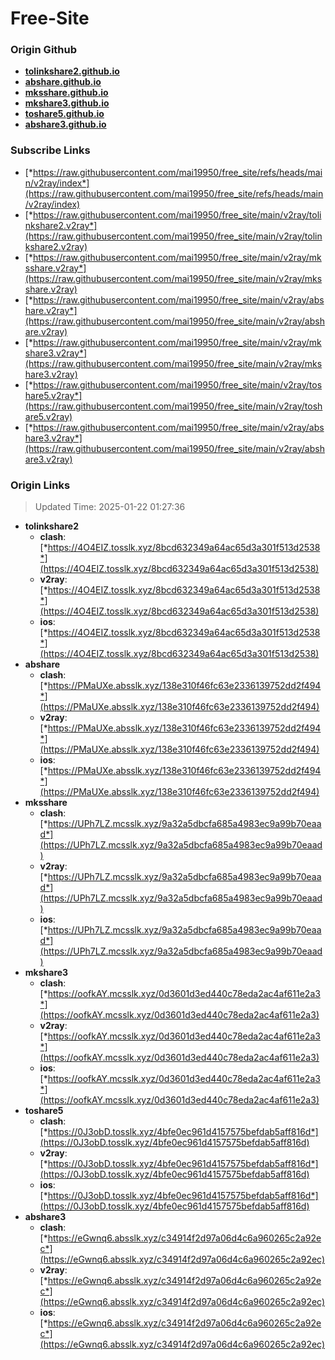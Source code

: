 # Free-Site

### Origin Github

- [**tolinkshare2.github.io**](https://github.com/tolinkshare2/tolinkshare2.github.io)
- [**abshare.github.io**](https://github.com/abshare/abshare.github.io)
- [**mksshare.github.io**](https://github.com/mksshare/mksshare.github.io)
- [**mkshare3.github.io**](https://github.com/mkshare3/mkshare3.github.io)
- [**toshare5.github.io**](https://github.com/toshare5/toshare5.github.io)
- [**abshare3.github.io**](https://github.com/abshare3/abshare3.github.io)

### Subscribe Links

- [*https://raw.githubusercontent.com/mai19950/free_site/refs/heads/main/v2ray/index*](https://raw.githubusercontent.com/mai19950/free_site/refs/heads/main/v2ray/index)
- [*https://raw.githubusercontent.com/mai19950/free_site/main/v2ray/tolinkshare2.v2ray*](https://raw.githubusercontent.com/mai19950/free_site/main/v2ray/tolinkshare2.v2ray)
- [*https://raw.githubusercontent.com/mai19950/free_site/main/v2ray/mksshare.v2ray*](https://raw.githubusercontent.com/mai19950/free_site/main/v2ray/mksshare.v2ray)
- [*https://raw.githubusercontent.com/mai19950/free_site/main/v2ray/abshare.v2ray*](https://raw.githubusercontent.com/mai19950/free_site/main/v2ray/abshare.v2ray)
- [*https://raw.githubusercontent.com/mai19950/free_site/main/v2ray/mkshare3.v2ray*](https://raw.githubusercontent.com/mai19950/free_site/main/v2ray/mkshare3.v2ray)
- [*https://raw.githubusercontent.com/mai19950/free_site/main/v2ray/toshare5.v2ray*](https://raw.githubusercontent.com/mai19950/free_site/main/v2ray/toshare5.v2ray)
- [*https://raw.githubusercontent.com/mai19950/free_site/main/v2ray/abshare3.v2ray*](https://raw.githubusercontent.com/mai19950/free_site/main/v2ray/abshare3.v2ray)

### Origin Links

> Updated Time: 2025-01-22 01:27:36

- **tolinkshare2**
  - **clash**: [*https://4O4EIZ.tosslk.xyz/8bcd632349a64ac65d3a301f513d2538*](https://4O4EIZ.tosslk.xyz/8bcd632349a64ac65d3a301f513d2538)
  - **v2ray**: [*https://4O4EIZ.tosslk.xyz/8bcd632349a64ac65d3a301f513d2538*](https://4O4EIZ.tosslk.xyz/8bcd632349a64ac65d3a301f513d2538)
  - **ios**: [*https://4O4EIZ.tosslk.xyz/8bcd632349a64ac65d3a301f513d2538*](https://4O4EIZ.tosslk.xyz/8bcd632349a64ac65d3a301f513d2538)
- **abshare**
  - **clash**: [*https://PMaUXe.absslk.xyz/138e310f46fc63e2336139752dd2f494*](https://PMaUXe.absslk.xyz/138e310f46fc63e2336139752dd2f494)
  - **v2ray**: [*https://PMaUXe.absslk.xyz/138e310f46fc63e2336139752dd2f494*](https://PMaUXe.absslk.xyz/138e310f46fc63e2336139752dd2f494)
  - **ios**: [*https://PMaUXe.absslk.xyz/138e310f46fc63e2336139752dd2f494*](https://PMaUXe.absslk.xyz/138e310f46fc63e2336139752dd2f494)
- **mksshare**
  - **clash**: [*https://UPh7LZ.mcsslk.xyz/9a32a5dbcfa685a4983ec9a99b70eaad*](https://UPh7LZ.mcsslk.xyz/9a32a5dbcfa685a4983ec9a99b70eaad)
  - **v2ray**: [*https://UPh7LZ.mcsslk.xyz/9a32a5dbcfa685a4983ec9a99b70eaad*](https://UPh7LZ.mcsslk.xyz/9a32a5dbcfa685a4983ec9a99b70eaad)
  - **ios**: [*https://UPh7LZ.mcsslk.xyz/9a32a5dbcfa685a4983ec9a99b70eaad*](https://UPh7LZ.mcsslk.xyz/9a32a5dbcfa685a4983ec9a99b70eaad)
- **mkshare3**
  - **clash**: [*https://oofkAY.mcsslk.xyz/0d3601d3ed440c78eda2ac4af611e2a3*](https://oofkAY.mcsslk.xyz/0d3601d3ed440c78eda2ac4af611e2a3)
  - **v2ray**: [*https://oofkAY.mcsslk.xyz/0d3601d3ed440c78eda2ac4af611e2a3*](https://oofkAY.mcsslk.xyz/0d3601d3ed440c78eda2ac4af611e2a3)
  - **ios**: [*https://oofkAY.mcsslk.xyz/0d3601d3ed440c78eda2ac4af611e2a3*](https://oofkAY.mcsslk.xyz/0d3601d3ed440c78eda2ac4af611e2a3)
- **toshare5**
  - **clash**: [*https://0J3obD.tosslk.xyz/4bfe0ec961d4157575befdab5aff816d*](https://0J3obD.tosslk.xyz/4bfe0ec961d4157575befdab5aff816d)
  - **v2ray**: [*https://0J3obD.tosslk.xyz/4bfe0ec961d4157575befdab5aff816d*](https://0J3obD.tosslk.xyz/4bfe0ec961d4157575befdab5aff816d)
  - **ios**: [*https://0J3obD.tosslk.xyz/4bfe0ec961d4157575befdab5aff816d*](https://0J3obD.tosslk.xyz/4bfe0ec961d4157575befdab5aff816d)
- **abshare3**
  - **clash**: [*https://eGwnq6.absslk.xyz/c34914f2d97a06d4c6a960265c2a92ec*](https://eGwnq6.absslk.xyz/c34914f2d97a06d4c6a960265c2a92ec)
  - **v2ray**: [*https://eGwnq6.absslk.xyz/c34914f2d97a06d4c6a960265c2a92ec*](https://eGwnq6.absslk.xyz/c34914f2d97a06d4c6a960265c2a92ec)
  - **ios**: [*https://eGwnq6.absslk.xyz/c34914f2d97a06d4c6a960265c2a92ec*](https://eGwnq6.absslk.xyz/c34914f2d97a06d4c6a960265c2a92ec)
